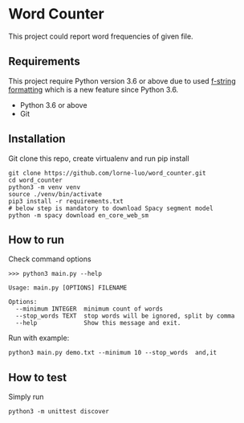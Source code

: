 # Word Counter

This project could report word frequencies of given file. 

## Requirements

This project require Python version 3.6 or above due to used [f-string formatting](https://docs.python.org/3/reference/lexical_analysis.html#f-strings) which is a new feature since Python 3.6.
- Python 3.6 or above
- Git

## Installation
Git clone this repo, create virtualenv and run pip install
```
git clone https://github.com/lorne-luo/word_counter.git
cd word_counter
python3 -m venv venv
source ./venv/bin/activate
pip3 install -r requirements.txt
# below step is mandatory to download Spacy segment model
python -m spacy download en_core_web_sm  
```

## How to run
Check command options
```
>>> python3 main.py --help

Usage: main.py [OPTIONS] FILENAME

Options:
  --minimum INTEGER  minimum count of words
  --stop_words TEXT  stop words will be ignored, split by comma
  --help             Show this message and exit.
```

Run with example:
```
python3 main.py demo.txt --minimum 10 --stop_words  and,it
```
 
## How to test
Simply run
```
python3 -m unittest discover
```

